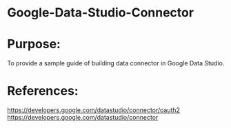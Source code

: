 # Google-Data-Studio-Connector
# Purpose:
  To provide a sample guide of building data connector in Google Data Studio.
# References:
  https://developers.google.com/datastudio/connector/oauth2  
  https://developers.google.com/datastudio/connector
  
